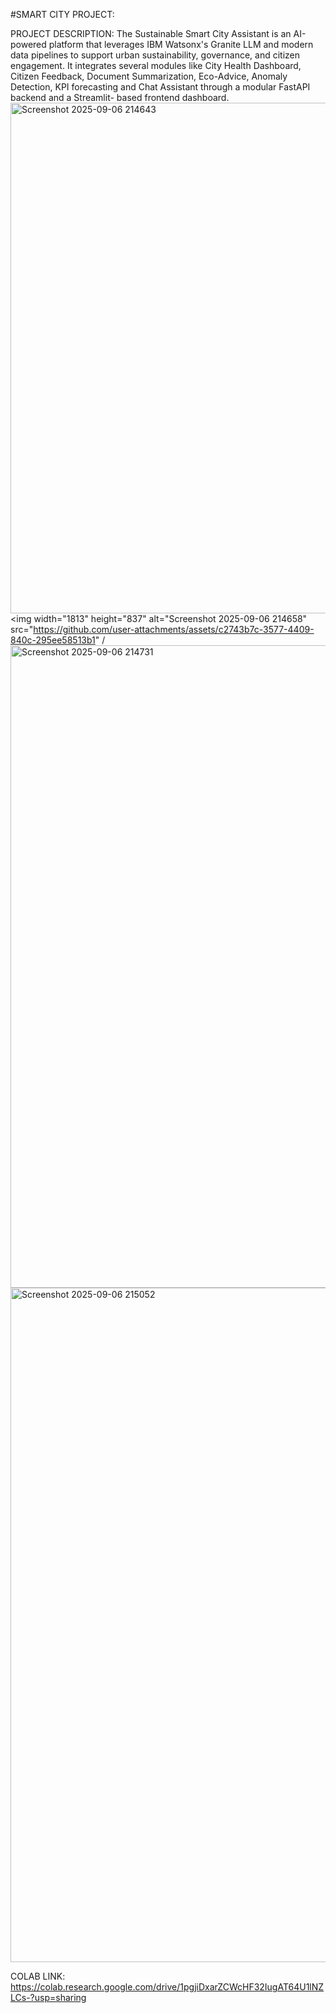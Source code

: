 #SMART CITY PROJECT:

PROJECT DESCRIPTION:
The Sustainable Smart City Assistant is an AI-powered platform that leverages IBM Watsonx's Granite LLM and modern data pipelines to support urban sustainability, governance, and citizen engagement. It integrates several modules like City Health Dashboard, Citizen Feedback, Document Summarization, Eco-Advice, Anomaly Detection, KPI forecasting and Chat Assistant through a modular FastAPI backend and a Streamlit- based frontend dashboard.
<img width="1835" height="817" alt="Screenshot 2025-09-06 214643" src="https://github.com/user-attachments/assets/7515d656-c2be-4acc-ad19-dc81fbb58806" />
<img width="1813" height="837" alt="Screenshot 2025-09-06 214658" src="https://github.com/user-attachments/assets/c2743b7c-3577-4409-840c-295ee58513b1" /
<img width="1916" height="1028" alt="Screenshot 2025-09-06 214731" src="https://github.com/user-attachments/assets/eb3adfcd-5d75-4b2e-a345-3b4c8029bb54" />
<img width="1894" height="1079" alt="Screenshot 2025-09-06 215052" src="https://github.com/user-attachments/assets/c75ad51a-3435-40ac-8b3a-782c80bcf5bd" />

COLAB LINK:
https://colab.research.google.com/drive/1pgjiDxarZCWcHF32IugAT64U1lNZLCs-?usp=sharing

